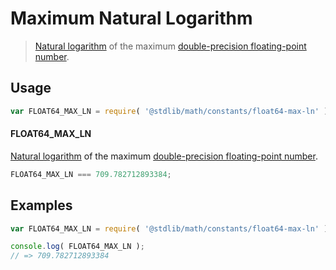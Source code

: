 # Maximum Natural Logarithm

> [Natural logarithm][natural-logarithm] of the maximum [double-precision floating-point number][ieee754].

<section class="usage">

## Usage

``` javascript
var FLOAT64_MAX_LN = require( '@stdlib/math/constants/float64-max-ln' );
```

#### FLOAT64_MAX_LN

[Natural logarithm][natural-logarithm] of the maximum [double-precision floating-point number][ieee754].

``` javascript
FLOAT64_MAX_LN === 709.782712893384;
```

</section>

<!-- /.usage -->


<section class="examples">

## Examples

<!-- TODO: better example -->

``` javascript
var FLOAT64_MAX_LN = require( '@stdlib/math/constants/float64-max-ln' );

console.log( FLOAT64_MAX_LN );
// => 709.782712893384
```

</section>

<!-- /.examples -->

<section class="links">

[ieee754]: http://en.wikipedia.org/wiki/IEEE_754-1985
[natural-logarithm]: https://en.wikipedia.org/wiki/Natural_logarithm

</section>

<!-- /.links -->
